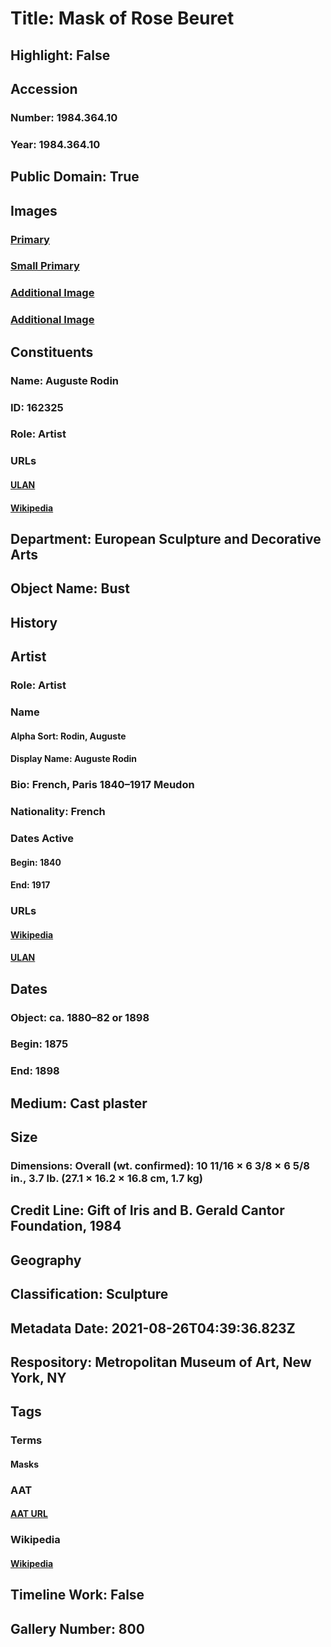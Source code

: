 # Title: Mask of Rose Beuret
## Highlight: False
## Accession
### Number: 1984.364.10
### Year: 1984.364.10
## Public Domain: True
## Images
### [Primary](https://images.metmuseum.org/CRDImages/es/original/DP-13617-034.jpg)
### [Small Primary](https://images.metmuseum.org/CRDImages/es/web-large/DP-13617-034.jpg)
### [Additional Image](https://images.metmuseum.org/CRDImages/es/original/DP-13617-084.jpg)
### [Additional Image](https://images.metmuseum.org/CRDImages/es/original/DP-13617-035.jpg)
## Constituents
### Name: Auguste Rodin
### ID: 162325
### Role: Artist
### URLs
#### [ULAN](http://vocab.getty.edu/page/ulan/500016619)
#### [Wikipedia](https://www.wikidata.org/wiki/Q30755)
## Department: European Sculpture and Decorative Arts
## Object Name: Bust
## History
## Artist
### Role: Artist
### Name
#### Alpha Sort: Rodin, Auguste
#### Display Name: Auguste Rodin
### Bio: French, Paris 1840–1917 Meudon
### Nationality: French
### Dates Active
#### Begin: 1840
#### End: 1917
### URLs
#### [Wikipedia](https://www.wikidata.org/wiki/Q30755)
#### [ULAN](http://vocab.getty.edu/page/ulan/500016619)
## Dates
### Object: ca. 1880–82 or 1898
### Begin: 1875
### End: 1898
## Medium: Cast plaster
## Size
### Dimensions: Overall (wt. confirmed): 10 11/16 × 6 3/8 × 6 5/8 in., 3.7 lb. (27.1 × 16.2 × 16.8 cm, 1.7 kg)
## Credit Line: Gift of Iris and B. Gerald Cantor Foundation, 1984
## Geography
## Classification: Sculpture
## Metadata Date: 2021-08-26T04:39:36.823Z
## Respository: Metropolitan Museum of Art, New York, NY
## Tags
### Terms
#### Masks
### AAT
#### [AAT URL](http://vocab.getty.edu/page/aat/300262834)
### Wikipedia
#### [Wikipedia]()
## Timeline Work: False
## Gallery Number: 800